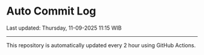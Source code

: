 # Auto Commit Log

Last updated: Thursday, 11-09-2025 11:15 WIB

---

This repository is automatically updated every 2 hour using GitHub Actions.
